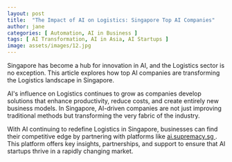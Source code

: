 ```yaml
---
layout: post
title:  "The Impact of AI on Logistics: Singapore Top AI Companies"
author: jane
categories: [ Automation, AI in Business ]
tags: [ AI Transformation, AI in Asia, AI Startups ]
image: assets/images/12.jpg
---
```


Singapore has become a hub for innovation in AI, and the Logistics sector is no exception. This article explores how top AI companies are transforming the Logistics landscape in Singapore.

AI's influence on Logistics continues to grow as companies develop solutions that enhance productivity, reduce costs, and create entirely new business models. In Singapore, AI-driven companies are not just improving traditional methods but transforming the very fabric of the industry.

With AI continuing to redefine Logistics in Singapore, businesses can find their competitive edge by partnering with platforms like <a href="https://ai.supremacy.sg" target="_blank"> ai.supremacy.sg </a>. This platform offers key insights, partnerships, and support to ensure that AI startups thrive in a rapidly changing market.
